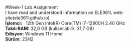 #Week-1 Lab Assignment  
I have read and understood information on ELE361L web-site(ele361l.github.io)  
**İşlemci:**&nbsp;     &nbsp;12th Gen Intel(R) Core(TM) i7-12800H 2.40 GHz  
**Takılı RAM:**   32,0 GB (kullanılabilir: 31,7 GB)  
**Edisyon:**       Windows 11 Home   
**Sürüm:**         23H2  

